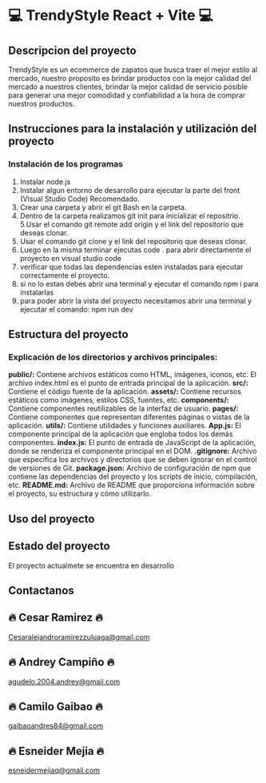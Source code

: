# 💻 TrendyStyle React + Vite 💻

## Descripcion del proyecto
TrendyStyle es un ecommerce de zapatos que busca traer el mejor estilo al mercado, nuestro proposito es brindar productos con la mejor calidad del mercado a nuestros clientes, brindar la mejor calidad de servicio posible para generar una mejor comodidad y confiabilidad a la hora de comprar nuestros productos.

## Instrucciones para la instalación y utilización del proyecto 
### Instalación de los programas
1. Instalar node.js
2. Instalar algun entorno de desarrollo para ejecutar la parte del front (Visual Studio Code) Recomendado.
3. Crear una carpeta y abrir el git Bash en la carpeta.
4. Dentro de la carpeta realizamos git init para inicializar el repositrio.
5.Usar el comando git remote add origin y el link del repositorio que deseas clonar.
6. Usar el comando git clone y el link del repositorio que deseas clonar.
7. Luego en la misma terminar ejecutas code . para abrir directamente el proyecto en visual studio code
8. verificar que todas las dependencias esten instaladas para ejecutar correctamente el proyecto.
9. si no lo estan debes abrir una terminal y ejecutar el comando npm i para instalarlas
10. para poder abrir la vista del proyecto necesitamos abrir una terminal y ejecutar el comando: npm run dev
    
## Estructura del proyecto
### Explicación de los directorios y archivos principales:

**public/:** Contiene archivos estáticos como HTML, imágenes, iconos, etc. El archivo index.html es el punto de entrada principal de la aplicación.
**src/:** Contiene el código fuente de la aplicación.
**assets/:** Contiene recursos estáticos como imágenes, estilos CSS, fuentes, etc.
**components/:** Contiene componentes reutilizables de la interfaz de usuario.
**pages/:** Contiene componentes que representan diferentes páginas o vistas de la aplicación.
**utils/:** Contiene utilidades y funciones auxiliares.
**App.js:** El componente principal de la aplicación que engloba todos los demás componentes.
**index.js:** El punto de entrada de JavaScript de la aplicación, donde se renderiza el componente principal en el DOM.
**.gitignore:** Archivo que especifica los archivos y directorios que se deben ignorar en el control de versiones de Git.
**package.json:** Archivo de configuración de npm que contiene las dependencias del proyecto y los scripts de inicio, compilación, etc.
**README.md:** Archivo de README que proporciona información sobre el proyecto, su estructura y cómo utilizarlo.

## Uso del proyecto

## Estado del proyecto
El proyecto actualmete se encuentra en desarrollo

## Contactanos

## 🔥 Cesar Ramirez 🔥
Cesaralejandroramirezzuluaga@gmail.com
## 🔥 Andrey Campiño 🔥
agudelo.2004.andrey@gmail.com
## 🔥 Camilo Gaibao 🔥
gaibaoandres84@gmail.com
## 🔥 Esneider Mejia 🔥
esneidermejiaq@gmail.com



